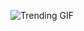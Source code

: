 ![Trending GIF](https://media0.giphy.com/media/v1.Y2lkPThiYjIxNzcyOTJtaTd2Z290ajc4N25mNnZxMDdpYXJwdzJ2NGZjdXZvZTJtN2RueSZlcD12MV9naWZzX3NlYXJjaCZjdD1n/xUPGcEliCc7bETyfO8/giphy.gif)
